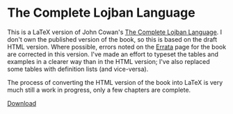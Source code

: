 The Complete Lojban Language
============================

This is a LaTeX version of John Cowan's [The Complete Lojban 
Language](http://www.lojban.org/tiki/tiki-index.php?page=The+Lojban+Reference+Grammar&bl). 
I don't own the 
published version of the book, so this is based on the draft HTML 
version. Where possible, errors noted on the 
[Errata](http://www.lojban.org/tiki/tiki-index.php?page=CLL%2C+aka+Reference+Grammar%2C+Errata) 
page for the book are corrected in this version. I've made an effort to 
typeset the tables and examples in a clearer way than in the HTML 
version; I've also replaced some tables with definition lists (and 
vice-versa).

The process of converting the HTML version of the book into LaTeX is 
very much still a work in progress, only a few chapters are complete.

[Download](http://github.com/duairc/cll/blob/master/book.pdf)
